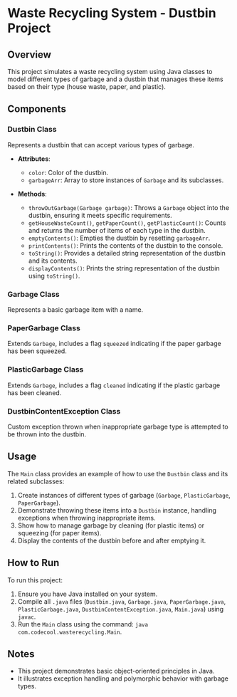 # Waste Recycling System - Dustbin Project

## Overview

This project simulates a waste recycling system using Java classes to model different types of garbage and a dustbin
that manages these items based on their type (house waste, paper, and plastic).

## Components

### Dustbin Class

Represents a dustbin that can accept various types of garbage.

- **Attributes**:
    - `color`: Color of the dustbin.
    - `garbageArr`: Array to store instances of `Garbage` and its subclasses.

- **Methods**:
    - `throwOutGarbage(Garbage garbage)`: Throws a `Garbage` object into the dustbin, ensuring it meets specific requirements.
    - `getHouseWasteCount()`, `getPaperCount()`, `getPlasticCount()`: Counts and returns the number of items of each type in the dustbin.
    - `emptyContents()`: Empties the dustbin by resetting `garbageArr`.
    - `printContents()`: Prints the contents of the dustbin to the console.
    - `toString()`: Provides a detailed string representation of the dustbin and its contents.
    - `displayContents()`: Prints the string representation of the dustbin using `toString()`.

### Garbage Class

Represents a basic garbage item with a name.

### PaperGarbage Class

Extends `Garbage`, includes a flag `squeezed` indicating if the paper garbage has been squeezed.

### PlasticGarbage Class

Extends `Garbage`, includes a flag `cleaned` indicating if the plastic garbage has been cleaned.

### DustbinContentException Class

Custom exception thrown when inappropriate garbage type is attempted to be thrown into the dustbin.

## Usage

The `Main` class provides an example of how to use the `Dustbin` class and its related subclasses:

1. Create instances of different types of garbage (`Garbage`, `PlasticGarbage`, `PaperGarbage`).
2. Demonstrate throwing these items into a `Dustbin` instance, handling exceptions when throwing inappropriate items.
3. Show how to manage garbage by cleaning (for plastic items) or squeezing (for paper items).
4. Display the contents of the dustbin before and after emptying it.

## How to Run

To run this project:

1. Ensure you have Java installed on your system.
2. Compile all `.java` files (`Dustbin.java`, `Garbage.java`, `PaperGarbage.java`, `PlasticGarbage.java`, `DustbinContentException.java`, `Main.java`) using `javac`.
3. Run the `Main` class using the command: `java com.codecool.wasterecycling.Main`.

## Notes

- This project demonstrates basic object-oriented principles in Java.
- It illustrates exception handling and polymorphic behavior with garbage types.
